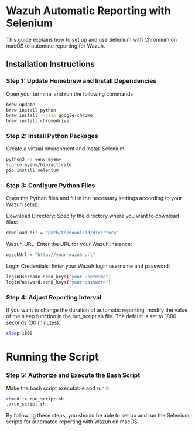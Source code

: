 # Wazuh Automatic Reporting with Selenium

This guide explains how to set up and use Selenium with Chromium on macOS to automate reporting for Wazuh.

## Installation Instructions

### Step 1: Update Homebrew and Install Dependencies
Open your terminal and run the following commands:

```bash
brew update
brew install python
brew install --cask google-chrome
brew install chromedriver
 ```
 ### Step 2: Install Python Packages
 Create a virtual environment and install Selenium:

```bash
python3 -m venv myenv
source myenv/bin/activate
pip install selenium
 ```
### Step 3: Configure Python Files
Open the Python files and fill in the necessary settings according to your Wazuh setup:

Download Directory: Specify the directory where you want to download files:
```bash
download_dir = "path/to/download/directory"
```
Wazuh URL: Enter the URL for your Wazuh instance:
```bash
wazuhUrl = "http://your-wazuh-url"
```
Login Credentials: Enter your Wazuh login username and password:

```bash
loginUsername.send_keys("your-username")
loginPassword.send_keys("your-password")
```

### Step 4: Adjust Reporting Interval
If you want to change the duration of automatic reporting, modify the value of the sleep function in the run_script.sh file. The default is set to 1800 seconds (30 minutes):

```bash
sleep 1800
```
# Running the Script

### Step 5: Authorize and Execute the Bash Script
Make the bash script executable and run it:

```bash
chmod +x run_script.sh
./run_script.sh
```
By following these steps, you should be able to set up and run the Selenium scripts for automated reporting with Wazuh on macOS.